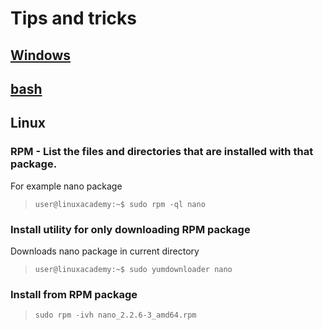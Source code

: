 # Tips and tricks
## [Windows](windows-tools.md)
## [bash](bash-tools.md)
## Linux
### RPM - List the files and directories that are installed with that package.
For example nano package
> `user@linuxacademy:~$ sudo rpm -ql nano`
### Install utility for only downloading RPM package
Downloads nano package in current directory
> `user@linuxacademy:~$ sudo yumdownloader nano`
### Install from RPM package
> `sudo rpm -ivh nano_2.2.6-3_amd64.rpm`
